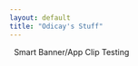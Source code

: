 ```yaml
---
layout: default
title: "Odicay's Stuff"
---
```


&nbsp;
Smart Banner/App Clip Testing
&nbsp;

[decorator-tutorial]: https://github.com/odicay/RandomlyDecoratedItems
[tactics-gif]: https://i.imgur.com/zip3aqh.mp4
[space-bits-trailer]: https://www.youtube.com/watch?v=i0PIoDkulos
[space-bits-review]: https://web.archive.org/web/20131124124059/https://techraptor.net/2013/09/03/space-bits-review-ios/
[spent-app]: https://i.imgur.com/pNUd1se.mp4
[game-prototypes]: https://youtu.be/h7YrKNgm-EE
